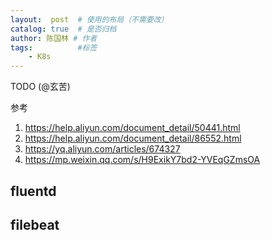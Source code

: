 ```yaml
---
layout:  post  # 使用的布局（不需要改）
catalog: true  # 是否归档
author: 陈国林 # 作者
tags:          #标签
    - K8s
---
```


TODO (@玄苦)

参考  
1. https://help.aliyun.com/document_detail/50441.html
2. https://help.aliyun.com/document_detail/86552.html
3. https://yq.aliyun.com/articles/674327
4. https://mp.weixin.qq.com/s/H9ExikY7bd2-YVEqGZmsOA


## fluentd
## filebeat
